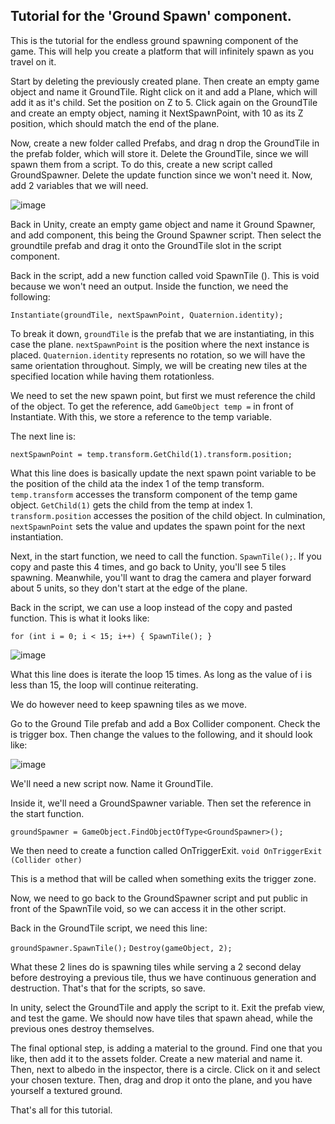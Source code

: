 ## Tutorial for the 'Ground Spawn' component.

This is the tutorial for the endless ground spawning component of the game. This will help you create a platform that will infinitely spawn as you travel on it.

Start by deleting the previously created plane. Then create an empty game object and name it GroundTile. 
Right click on it and add a Plane, which will add it as it's child. Set the position on Z to 5.
Click again on the GroundTile and create an empty object, naming it NextSpawnPoint, with 10 as its Z position, which should match the end of the plane.

Now, create a new folder called Prefabs, and drag n drop the GroundTile in the prefab folder, which will store it.
Delete the GroundTile, since we will spawn them from a script. To do this, create a new script called GroundSpawner.
Delete the update function since we won't need it.
Now, add 2 variables that we will need.

![image](https://github.com/mihxi/RunnerGame/assets/146852911/b262f7f0-d257-4558-9bfe-8955da84afe1)

Back in Unity, create an empty game object and name it Ground Spawner, and add component, this being the Ground Spawner script. Then select the groundtile prefab and drag it onto the GroundTile slot in the script component. 

Back in the script, add a new function called void SpawnTile (). This is void because we won't need an output.
Inside the function, we need the following:

`Instantiate(groundTile, nextSpawnPoint, Quaternion.identity);`

To break it down, `groundTile` is the prefab that we are instantiating, in this case the plane. `nextSpawnPoint` is
the position where the next instance is placed. `Quaternion.identity` represents no rotation, so we will have the same orientation throughout. 
Simply, we will be creating new tiles at the specified location while having them rotationless. 

We need to set the new spawn point, but first we must reference the child of the object. 
To get the reference, add `GameObject temp =` in front of Instantiate. With this, we store a reference to the temp variable.

The next line is:

`nextSpawnPoint = temp.transform.GetChild(1).transform.position;`

What this line does is basically update the next spawn point variable to be the position of the child ata the index 1 of the temp transform. `temp.transform` accesses the transform component of the temp game object. `GetChild(1)` gets the child from the temp at index 1. `transform.position` accesses the position of the child object. In culmination, `nextSpawnPoint` sets the value and updates the spawn point for the next instantiation. 

Next, in the start function, we need to call the function. `SpawnTile();`. If you copy and paste this 4 times, and go back to Unity, you'll see 5 tiles spawning. Meanwhile, you'll want to drag the camera and player forward about 5 units, so they don't start at the edge of the plane. 

Back in the script, we can use a loop instead of the copy and pasted function. This is what it looks like:

`for (int i = 0; i < 15; i++) {
SpawnTile();
}`

![image](https://github.com/mihxi/RunnerGame/assets/146852911/92e61d59-283d-4147-917e-ac2377ecc8dd)

What this line does is iterate the loop 15 times. As long as the value of i is less than 15, the loop will continue reiterating. 

We do however need to keep spawning tiles as we move. 

Go to the Ground Tile prefab and add a Box Collider component. Check the is trigger box. Then change the values to the following, and it should look like:

![image](https://github.com/mihxi/RunnerGame/assets/146852911/2a1e419b-bda6-43b8-96f4-28fa670389c4)

We'll need a new script now. Name it GroundTile. 

Inside it, we'll need a GroundSpawner variable. 
Then set the reference in the start function. 

`groundSpawner = GameObject.FindObjectOfType<GroundSpawner>();`

We then need to create a function called OnTriggerExit. 
`void OnTriggerExit (Collider other)`

This is a method that will be called when something exits the trigger zone. 

Now, we need to go back to the GroundSpawner script and put public in front of the SpawnTile void, so we can access it in the other script. 

Back in the GroundTile script, we need this line:

`groundSpawner.SpawnTile();`
`Destroy(gameObject, 2);`

What these 2 lines do is spawning tiles while serving a 2 second delay before destroying a previous tile, thus we have continuous generation and destruction. That's that for the scripts, so save.

In unity, select the GroundTile and apply the script to it. Exit the prefab view, and test the game. We should now have tiles that spawn ahead, while the previous ones destroy themselves. 

The final optional step, is adding a material to the ground. Find one that you like, then add it to the assets folder. Create a new material and name it. Then, next to albedo in the inspector, there is a circle. Click on it and select your chosen texture. Then, drag and drop it onto the plane, and you have yourself a textured ground.

That's all for this tutorial.




